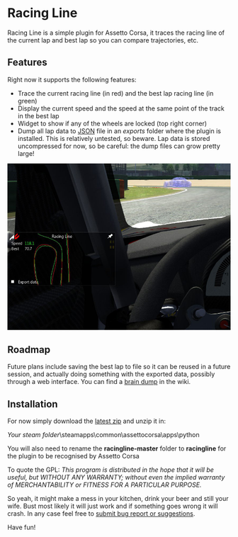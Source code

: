 Racing Line
===========

Racing Line is a simple plugin for Assetto Corsa, it traces the racing line of
the current lap and best lap so you can compare trajectories, etc.

## Features
Right now it supports the following features:
 * Trace the current racing line (in red) and the best lap racing line (in green)
 * Display the current speed and the speed at the same point of the track in the best lap
 * Widget to show if any of the wheels are locked (top right corner)
 * Dump all lap data to [JSON](http://en.wikipedia.org/wiki/JSON) file in an *exports* folder where the plugin is installed. This is relatively untested, so beware. Lap data is stored uncompressed for now, so be careful: the dump files can grow pretty large!


![Screenshot](/data/racingline-screenshot.jpg?raw=true)

## Roadmap

Future plans include saving the best lap to file so it can be reused in a future session, and actually doing something with the exported data, possibly through a web interface. You can find a [brain dump](/wiki/Roadmap) in the wiki.

## Installation

For now simply download the [latest zip](https://github.com/mathiasuk/racingline/archive/master.zip) and unzip it in:

*Your steam folder*\steamapps\common\assettocorsa\apps\python

You will also need to rename the **racingline-master** folder to **racingline**
for the plugin to be recognised by Assetto Corsa

To quote the GPL: *This program is distributed in the hope that it will be useful, but WITHOUT ANY WARRANTY; without even the implied warranty of MERCHANTABILITY or FITNESS FOR A PARTICULAR PURPOSE.*

So yeah, it might make a mess in your kitchen, drink your beer and still your wife. Bust most likely it will just work and if something goes wrong it will crash.
In any case feel free to [submit bug report or suggestions](https://github.com/mathiasuk/racingline/issues).

Have fun!
